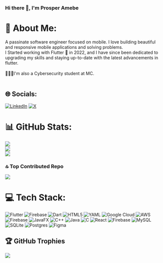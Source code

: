 ### Hi there 👋, I'm Prosper Amebe

# 💫 About Me:
A passinate software engineer focused on mobile. I love building beautiful and responsive mobile applications and  solving problems.<br>I Started working with Flutter 💙 in 2022, and I have since been dedicated to upgrading my skills and staying up-to-date with the latest advancements in flutter.<br><br>👨🏿‍🎓I'm also a Cybersecurity student at MC.<br><br>


## 🌐 Socials:
[![LinkedIn](https://img.shields.io/badge/LinkedIn-%230077B5.svg?logo=linkedin&logoColor=white)](https://linkedin.com/in/https://www.linkedin.com/in/prosper-amebe) [![X](https://img.shields.io/badge/X-black.svg?logo=X&logoColor=white)](https://x.com/https://twitter.com/prosperamebe) 

# 📊 GitHub Stats:
![](https://github-readme-stats.vercel.app/api?username=prosmaw&theme=dark&hide_border=true&include_all_commits=false&count_private=true)<br/>
![](https://github-readme-streak-stats.herokuapp.com/?user=prosmaw&theme=dark&hide_border=true)<br/>
![](https://github-readme-stats.vercel.app/api/top-langs/?username=prosmaw&theme=dark&hide_border=true&include_all_commits=false&count_private=true&layout=compact)

### 🔝 Top Contributed Repo
![](https://github-contributor-stats.vercel.app/api?username=prosmaw&limit=5&theme=dark&combine_all_yearly_contributions=true)

# 💻 Tech Stack:
![Flutter](https://img.shields.io/badge/Flutter-%2302569B.svg?style=for-the-badge&logo=Flutter&logoColor=white) ![Firebase](https://img.shields.io/badge/firebase-%23039BE5.svg?style=for-the-badge&logo=firebase) ![Dart](https://img.shields.io/badge/dart-%230175C2.svg?style=for-the-badge&logo=dart&logoColor=white) ![HTML5](https://img.shields.io/badge/html5-%23E34F26.svg?style=for-the-badge&logo=html5&logoColor=white)  ![YAML](https://img.shields.io/badge/yaml-%23ffffff.svg?style=for-the-badge&logo=yaml&logoColor=151515) ![Google Cloud](https://img.shields.io/badge/GoogleCloud-%234285F4.svg?style=for-the-badge&logo=google-cloud&logoColor=white) ![AWS](https://img.shields.io/badge/AWS-%23FF9900.svg?style=for-the-badge&logo=amazon-aws&logoColor=white) ![Firebase](https://img.shields.io/badge/firebase-%23039BE5.svg?style=for-the-badge&logo=firebase) ![JavaFX](https://img.shields.io/badge/javafx-%23FF0000.svg?style=for-the-badge&logo=javafx&logoColor=white) ![C++](https://img.shields.io/badge/c++-%2300599C.svg?style=for-the-badge&logo=c%2B%2B&logoColor=white) ![Java](https://img.shields.io/badge/java-%23ED8B00.svg?style=for-the-badge&logo=openjdk&logoColor=white) ![C](https://img.shields.io/badge/c-%2300599C.svg?style=for-the-badge&logo=c&logoColor=white) ![React](https://img.shields.io/badge/react-%2320232a.svg?style=for-the-badge&logo=react&logoColor=%2361DAFB) ![Firebase](https://img.shields.io/badge/firebase-a08021?style=for-the-badge&logo=firebase&logoColor=ffcd34) ![MySQL](https://img.shields.io/badge/mysql-4479A1.svg?style=for-the-badge&logo=mysql&logoColor=white) ![SQLite](https://img.shields.io/badge/sqlite-%2307405e.svg?style=for-the-badge&logo=sqlite&logoColor=white) ![Postgres](https://img.shields.io/badge/postgres-%23316192.svg?style=for-the-badge&logo=postgresql&logoColor=white) ![Figma](https://img.shields.io/badge/figma-%23F24E1E.svg?style=for-the-badge&logo=figma&logoColor=white)

## 🏆 GitHub Trophies
![](https://github-profile-trophy.vercel.app/?username=prosmaw&theme=radical&no-frame=true&no-bg=true&margin-w=4)





<!-- Proudly created with GPRM ( https://gprm.itsvg.in ) -->
